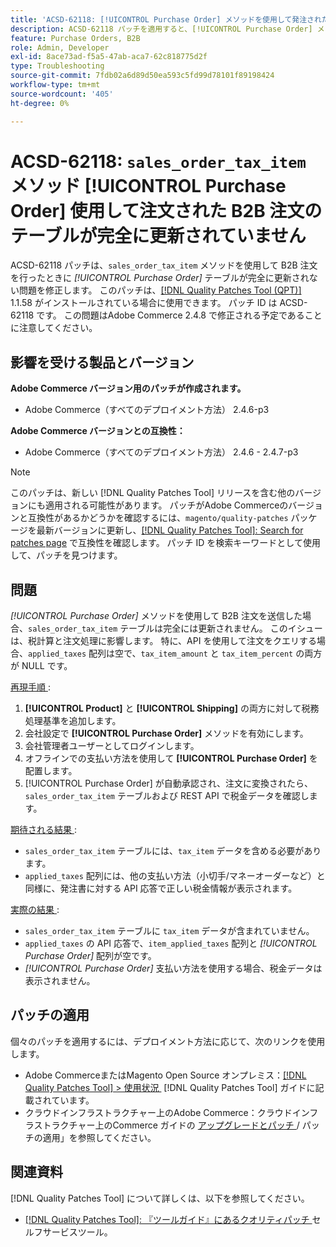```yaml
---
title: 'ACSD-62118: [!UICONTROL Purchase Order] メソッドを使用して発注された B2B 注文の''sales_order_tax_item'' テーブルが完全に更新されていません'
description: ACSD-62118 パッチを適用すると、[!UICONTROL Purchase Order] メソッドを使用して B2B 注文を行ったときに「sales_order_tax_item」テーブルが完全に更新されないAdobe Commerceの問題が修正されます。
feature: Purchase Orders, B2B
role: Admin, Developer
exl-id: 8ace73ad-f5a5-47ab-aca7-62c818775d2f
type: Troubleshooting
source-git-commit: 7fdb02a6d89d50ea593c5fd99d78101f89198424
workflow-type: tm+mt
source-wordcount: '405'
ht-degree: 0%

---
```


# ACSD-62118: `sales_order_tax_item` メソッド [!UICONTROL Purchase Order] 使用して注文された B2B 注文のテーブルが完全に更新されていません

ACSD-62118 パッチは、`sales_order_tax_item` メソッドを使用して B2B 注文を行ったときに *[!UICONTROL Purchase Order]* テーブルが完全に更新されない問題を修正します。 このパッチは、[[!DNL Quality Patches Tool (QPT)]](/help/tools/quality-patches-tool/quality-patches-tool-to-self-serve-quality-patches.md) 1.1.58 がインストールされている場合に使用できます。 パッチ ID は ACSD-62118 です。 この問題はAdobe Commerce 2.4.8 で修正される予定であることに注意してください。

## 影響を受ける製品とバージョン

**Adobe Commerce バージョン用のパッチが作成されます。**

* Adobe Commerce（すべてのデプロイメント方法） 2.4.6-p3

**Adobe Commerce バージョンとの互換性：**

* Adobe Commerce（すべてのデプロイメント方法） 2.4.6 - 2.4.7-p3

>[!NOTE]
>
>このパッチは、新しい [!DNL Quality Patches Tool] リリースを含む他のバージョンにも適用される可能性があります。 パッチがAdobe Commerceのバージョンと互換性があるかどうかを確認するには、`magento/quality-patches` パッケージを最新バージョンに更新し、[[!DNL Quality Patches Tool]: Search for patches page](https://experienceleague.adobe.com/tools/commerce-quality-patches/index.html?lang=ja) で互換性を確認します。 パッチ ID を検索キーワードとして使用して、パッチを見つけます。

## 問題

*[!UICONTROL Purchase Order]* メソッドを使用して B2B 注文を送信した場合、`sales_order_tax_item` テーブルは完全には更新されません。 このイシューは、税計算と注文処理に影響します。 特に、API を使用して注文をクエリする場合、`applied_taxes` 配列は空で、`tax_item_amount` と `tax_item_percent` の両方が NULL です。

<u> 再現手順 </u>:

1. **[!UICONTROL Product]** と **[!UICONTROL Shipping]** の両方に対して税務処理基準を追加します。
1. 会社設定で **[!UICONTROL Purchase Order]** メソッドを有効にします。
1. 会社管理者ユーザーとしてログインします。
1. オフラインでの支払い方法を使用して **[!UICONTROL Purchase Order]** を配置します。
1. [!UICONTROL Purchase Order] が自動承認され、注文に変換されたら、`sales_order_tax_item` テーブルおよび REST API で税金データを確認します。

<u> 期待される結果 </u>:

* `sales_order_tax_item` テーブルには、`tax_item` データを含める必要があります。
* `applied_taxes` 配列には、他の支払い方法（小切手/マネーオーダーなど）と同様に、発注書に対する API 応答で正しい税金情報が表示されます。

<u> 実際の結果 </u>:

* `sales_order_tax_item` テーブルに `tax_item` データが含まれていません。
* `applied_taxes` の API 応答で、`item_applied_taxes` 配列と *[!UICONTROL Purchase Order]* 配列が空です。
* *[!UICONTROL Purchase Order]* 支払い方法を使用する場合、税金データは表示されません。

## パッチの適用

個々のパッチを適用するには、デプロイメント方法に応じて、次のリンクを使用します。

* Adobe CommerceまたはMagento Open Source オンプレミス：[[!DNL Quality Patches Tool] > 使用状況 &#x200B;](/help/tools/quality-patches-tool/usage.md) [!DNL Quality Patches Tool] ガイドに記載されています。
* クラウドインフラストラクチャー上のAdobe Commerce：クラウドインフラストラクチャー上のCommerce ガイドの [&#x200B; アップグレードとパッチ &#x200B;](https://experienceleague.adobe.com/docs/commerce-cloud-service/user-guide/develop/upgrade/apply-patches.html?lang=ja)/ パッチの適用」を参照してください。

## 関連資料

[!DNL Quality Patches Tool] について詳しくは、以下を参照してください。

* [[!DNL Quality Patches Tool]: 『ツールガイド』にあるクオリティパッチ &#x200B;](/help/tools/quality-patches-tool/quality-patches-tool-to-self-serve-quality-patches.md) セルフサービスツール。
